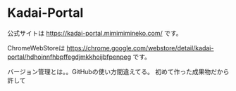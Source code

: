 # Kadai-Portal
公式サイトは
https://kadai-portal.mimimimineko.com/
です。

ChromeWebStoreは
https://chrome.google.com/webstore/detail/kadai-portal/hdhoinnfhbpffegdjmkkhoijbfpenpeg
です。

バージョン管理とは。。GitHubの使い方間違えてる。
初めて作った成果物だから許して
